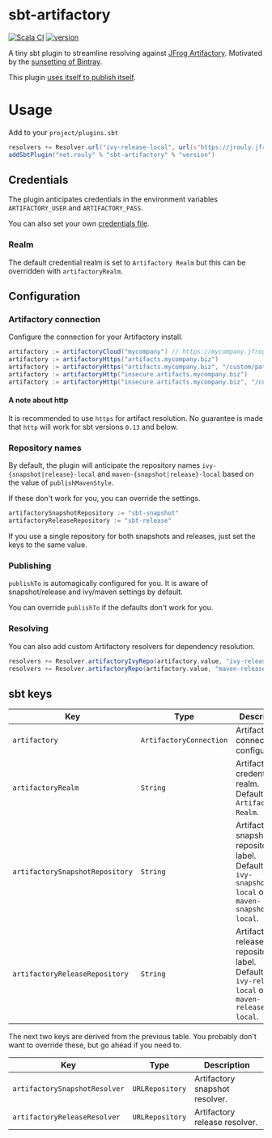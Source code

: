 # sbt-artifactory

[![Scala CI](https://github.com/jrouly/sbt-artifactory/workflows/Scala%20CI/badge.svg?branch=master)](https://github.com/jrouly/sbt-artifactory/actions?query=workflow%3A%22Scala+CI%22)
[![version](https://img.shields.io/badge/version-0.3.0-blue)](https://github.com/jrouly/sbt-artifactory/releases)

A tiny sbt plugin to streamline resolving against [JFrog Artifactory](https://jfrog.com/artifactory/).
Motivated by the [sunsetting of Bintray](https://jfrog.com/blog/into-the-sunset-bintray-jcenter-gocenter-and-chartcenter/).

This plugin [uses itself to publish itself](project/plugins.sbt#L9-L10).

# Usage

Add to your `project/plugins.sbt`

```sbt
resolvers += Resolver.url("ivy-release-local", url(s"https://jrouly.jfrog.io/artifactory/ivy-release-local"))(Resolver.ivyStylePatterns)
addSbtPlugin("net.rouly" % "sbt-artifactory" % "version")
```

## Credentials

The plugin anticipates credentials in the environment variables `ARTIFACTORY_USER` and `ARTIFACTORY_PASS`.

You can also set your own [credentials file](https://www.scala-sbt.org/1.x/docs/Publishing.html#Credentials).

### Realm

The default credential realm is set to `Artifactory Realm` but this can be overridden with `artifactoryRealm`.

## Configuration

### Artifactory connection

Configure the connection for your Artifactory install.

```sbt
artifactory := artifactoryCloud("mycompany") // https://mycompany.jfrog.io
artifactory := artifactoryHttps("artifacts.mycompany.biz")
artifactory := artifactoryHttps("artifacts.mycompany.biz", "/custom/path/to/artifactory")
artifactory := artifactoryHttp("insecure.artifacts.mycompany.biz")
artifactory := artifactoryHttp("insecure.artifacts.mycompany.biz", "/custom/path/to/artifactory")
```

#### A note about http

It is recommended to use `https` for artifact resolution.
No guarantee is made that `http` will work for sbt versions `0.13` and below.

### Repository names

By default, the plugin will anticipate the repository names `ivy-{snapshot|release}-local` and `maven-{snapshot|release}-local` based on the value of `publishMavenStyle`.

If these don't work for you, you can override the settings.

```sbt
artifactorySnapshotRepository := "sbt-snapshot"
artifactoryReleaseRepository := "sbt-release"
```

If you use a single repository for both snapshots and releases, just set the keys to the same value.

### Publishing

`publishTo` is automagically configured for you.
It is aware of snapshot/release and ivy/maven settings by default.

You can override `publishTo` if the defaults don't work for you.

### Resolving

You can also add custom Artifactory resolvers for dependency resolution.

```sbt
resolvers += Resolver.artifactoryIvyRepo(artifactory.value, "ivy-release")
resolvers += Resolver.artifactoryRepo(artifactory.value, "maven-release")
```

## sbt keys

| Key | Type | Description |
| --- | ---- | ----------- |
| `artifactory` | `ArtifactoryConnection` | Artifactory connection configuration. |
| `artifactoryRealm` | `String` | Artifactory credential realm. Defaults to `Artifactory Realm`. |
| `artifactorySnapshotRepository` | `String` | Artifactory snapshot repository label. Defaults to `ivy-snapshot-local` or `maven-snapshot-local`. |
| `artifactoryReleaseRepository` | `String` | Artifactory release repository label. Defaults to `ivy-release-local` or `maven-release-local`. |

The next two keys are derived from the previous table.
You probably don't want to override these, but go ahead if you need to.

| Key | Type | Description |
| --- | ---- | ----------- |
| `artifactorySnapshotResolver` | `URLRepository` | Artifactory snapshot resolver. |
| `artifactoryReleaseResolver` | `URLRepository` | Artifactory release resolver. |
